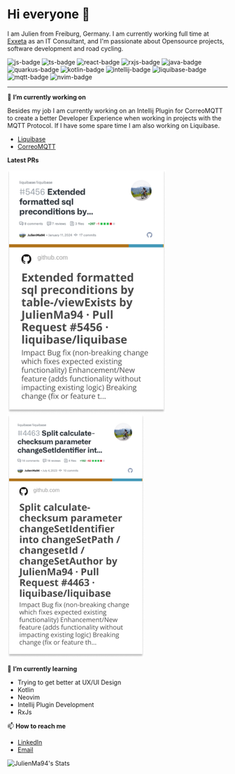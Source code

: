 # Hi everyone :wave:

I am Julien from Freiburg, Germany.
I am currently working full time at [Exxeta](https://exxeta.com/) as an IT Consultant, and I'm passionate about Opensource projects, software development and road cycling.

![js-badge](https://img.shields.io/badge/JavaScript-323330?style=for-the-badge&logo=javascript&logoColor=F7DF1E)
![ts-badge](https://img.shields.io/badge/TypeScript-007ACC?style=for-the-badge&logo=typescript&logoColor=white)
![react-badge](https://img.shields.io/badge/React-61DAFB?style=for-the-badge&logo=react&logoColor=white)
![rxjs-badge](https://img.shields.io/badge/RxJS-B7178C?style=for-the-badge&logo=reactivex&logoColor=white)
![java-badge](https://img.shields.io/badge/Java-007396?style=for-the-badge&logo=java&logoColor=white)
![quarkus-badge](https://img.shields.io/badge/Quarkus-4696EC?style=for-the-badge&logo=quarkus&logoColor=white)
![kotlin-badge](https://img.shields.io/badge/Kotlin-0095D5?style=for-the-badge&logo=kotlin&logoColor=white)
![intellij-badge](https://img.shields.io/badge/IntelliJ_IDEA-000000?style=for-the-badge&logo=intellij-idea&logoColor=white)
![liquibase-badge](https://img.shields.io/badge/Liquibase-000000?style=for-the-badge&logo=liquibase&logoColor=white)
![mqtt-badge](https://img.shields.io/badge/MQTT-000000?style=for-the-badge&logo=mqtt&logoColor=white)
![nvim-badge](https://img.shields.io/badge/Neovim-57A143?style=for-the-badge&logo=neovim&logoColor=white)

_________________

🔭 <strong> I’m currently working on </strong>

Besides my job I am currently working on an Intellij Plugin for CorreoMQTT to create a better Developer Experience when working in projects with the MQTT Protocol.
If I have some spare time I am also working on Liquibase.

- [Liquibase](https://github.com/liquibase/liquibase)
- [CorreoMQTT](https://github.com/EXXETA/correomqtt)

<strong> Latest PRs </strong>

[![liquibase pr](lq_pr1.png)](https://github.com/liquibase/liquibase/pull/5456)
&nbsp;
&nbsp;
&nbsp;
&nbsp;
[![liquibase pr](lq_pr2.png)](https://github.com/liquibase/liquibase/pull/5456)

🌱 <strong> I’m currently learning </strong>

- Trying to get better at UX/UI Design
- Kotlin
- Neovim
- Intellij Plugin Development
- RxJs

📫 <strong> How to reach me </strong>

- [LinkedIn](https://www.linkedin.com/in/julien-marcq-b076b1180/)
- [Email](mailto:julien.marcq@exxeta.com)

![JulienMa94's Stats](https://github-readme-stats.vercel.app/api?username=JulienMa94&theme=dracula&show_icons=true&hide_border=false&count_private=true)
